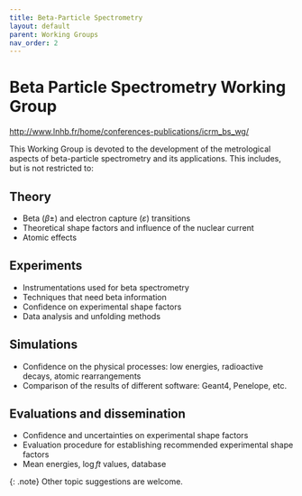 ```yaml
---
title: Beta-Particle Spectrometry
layout: default
parent: Working Groups
nav_order: 2
---
```


# Beta Particle Spectrometry Working Group

<http://www.lnhb.fr/home/conferences-publications/icrm_bs_wg/>

This Working Group is devoted to the development of the metrological aspects of
beta-particle spectrometry and its applications. This includes, but is not
restricted to:

## Theory

- Beta ($\beta\pm$) and electron capture ($\varepsilon$) transitions
- Theoretical shape factors and influence of the nuclear current
- Atomic effects

## Experiments

- Instrumentations used for beta spectrometry
- Techniques that need beta information
- Confidence on experimental shape factors
- Data analysis and unfolding methods

## Simulations

- Confidence on the physical processes: low energies, radioactive decays, atomic
  rearrangements
- Comparison of the results of different software: Geant4, Penelope, etc.

## Evaluations and dissemination

- Confidence and uncertainties on experimental shape factors
- Evaluation procedure for establishing recommended experimental shape factors
- Mean energies, $\log f t$ values, database

{: .note}
Other topic suggestions are welcome.
